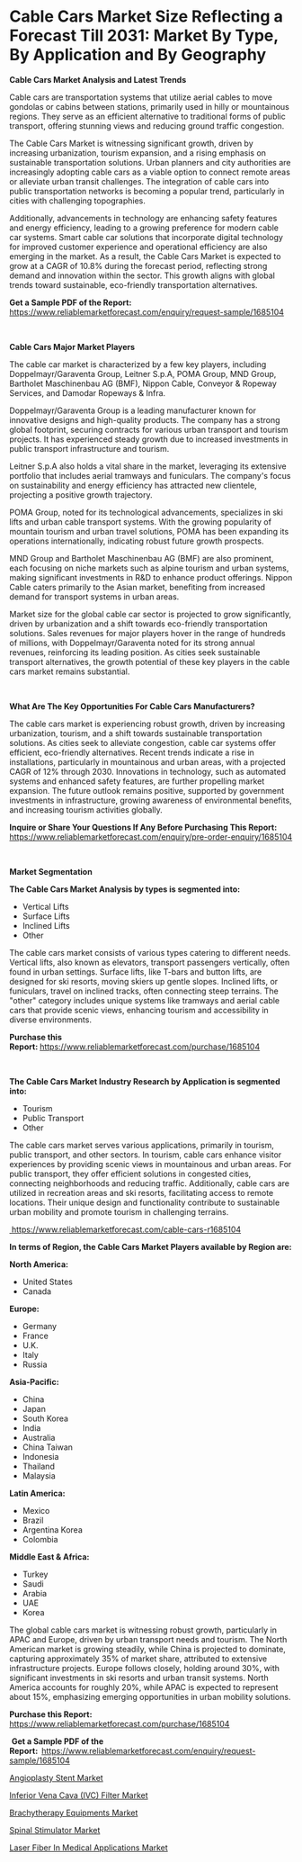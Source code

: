 <p><h1>Cable Cars Market Size Reflecting a Forecast Till 2031: Market By Type, By Application and By Geography</h1></p><p><strong>Cable Cars Market Analysis and Latest Trends</strong></p>
<p><p>Cable cars are transportation systems that utilize aerial cables to move gondolas or cabins between stations, primarily used in hilly or mountainous regions. They serve as an efficient alternative to traditional forms of public transport, offering stunning views and reducing ground traffic congestion.</p><p>The Cable Cars Market is witnessing significant growth, driven by increasing urbanization, tourism expansion, and a rising emphasis on sustainable transportation solutions. Urban planners and city authorities are increasingly adopting cable cars as a viable option to connect remote areas or alleviate urban transit challenges. The integration of cable cars into public transportation networks is becoming a popular trend, particularly in cities with challenging topographies.</p><p>Additionally, advancements in technology are enhancing safety features and energy efficiency, leading to a growing preference for modern cable car systems. Smart cable car solutions that incorporate digital technology for improved customer experience and operational efficiency are also emerging in the market. As a result, the Cable Cars Market is expected to grow at a CAGR of 10.8% during the forecast period, reflecting strong demand and innovation within the sector. This growth aligns with global trends toward sustainable, eco-friendly transportation alternatives.</p></p>
<p><strong>Get a Sample PDF of the Report:&nbsp;</strong> <a href="https://www.reliablemarketforecast.com/enquiry/request-sample/1685104?utm_campaign=1495&utm_medium=2&utm_source=Github&utm_content=ia&utm_term=16102024&utm_id=cable-cars">https://www.reliablemarketforecast.com/enquiry/request-sample/1685104</a></p>
<p>&nbsp;</p>
<p><strong>Cable Cars Major Market Players</strong></p>
<p><p>The cable car market is characterized by a few key players, including Doppelmayr/Garaventa Group, Leitner S.p.A, POMA Group, MND Group, Bartholet Maschinenbau AG (BMF), Nippon Cable, Conveyor & Ropeway Services, and Damodar Ropeways & Infra. </p><p>Doppelmayr/Garaventa Group is a leading manufacturer known for innovative designs and high-quality products. The company has a strong global footprint, securing contracts for various urban transport and tourism projects. It has experienced steady growth due to increased investments in public transport infrastructure and tourism.</p><p>Leitner S.p.A also holds a vital share in the market, leveraging its extensive portfolio that includes aerial tramways and funiculars. The company's focus on sustainability and energy efficiency has attracted new clientele, projecting a positive growth trajectory.</p><p>POMA Group, noted for its technological advancements, specializes in ski lifts and urban cable transport systems. With the growing popularity of mountain tourism and urban travel solutions, POMA has been expanding its operations internationally, indicating robust future growth prospects.</p><p>MND Group and Bartholet Maschinenbau AG (BMF) are also prominent, each focusing on niche markets such as alpine tourism and urban systems, making significant investments in R&D to enhance product offerings. Nippon Cable caters primarily to the Asian market, benefiting from increased demand for transport systems in urban areas.</p><p>Market size for the global cable car sector is projected to grow significantly, driven by urbanization and a shift towards eco-friendly transportation solutions. Sales revenues for major players hover in the range of hundreds of millions, with Doppelmayr/Garaventa noted for its strong annual revenues, reinforcing its leading position. As cities seek sustainable transport alternatives, the growth potential of these key players in the cable cars market remains substantial.</p></p>
<p>&nbsp;</p>
<p><strong>What Are The Key Opportunities For Cable Cars Manufacturers?</strong></p>
<p><p>The cable cars market is experiencing robust growth, driven by increasing urbanization, tourism, and a shift towards sustainable transportation solutions. As cities seek to alleviate congestion, cable car systems offer efficient, eco-friendly alternatives. Recent trends indicate a rise in installations, particularly in mountainous and urban areas, with a projected CAGR of 12% through 2030. Innovations in technology, such as automated systems and enhanced safety features, are further propelling market expansion. The future outlook remains positive, supported by government investments in infrastructure, growing awareness of environmental benefits, and increasing tourism activities globally.</p></p>
<p><strong>Inquire or Share Your Questions If Any Before Purchasing This Report:</strong> <a href="https://www.reliablemarketforecast.com/enquiry/pre-order-enquiry/1685104?utm_campaign=1495&utm_medium=2&utm_source=Github&utm_content=ia&utm_term=16102024&utm_id=cable-cars">https://www.reliablemarketforecast.com/enquiry/pre-order-enquiry/1685104</a></p>
<p>&nbsp;</p>
<p><strong>Market Segmentation</strong></p>
<p><strong>The Cable Cars Market Analysis by types is segmented into:</strong></p>
<p><ul><li>Vertical Lifts</li><li>Surface Lifts</li><li>Inclined Lifts</li><li>Other</li></ul></p>
<p><p>The cable cars market consists of various types catering to different needs. Vertical lifts, also known as elevators, transport passengers vertically, often found in urban settings. Surface lifts, like T-bars and button lifts, are designed for ski resorts, moving skiers up gentle slopes. Inclined lifts, or funiculars, travel on inclined tracks, often connecting steep terrains. The "other" category includes unique systems like tramways and aerial cable cars that provide scenic views, enhancing tourism and accessibility in diverse environments.</p></p>
<p><strong>Purchase this Report:&nbsp;</strong><a href="https://www.reliablemarketforecast.com/purchase/1685104?utm_campaign=1495&utm_medium=2&utm_source=Github&utm_content=ia&utm_term=16102024&utm_id=cable-cars">https://www.reliablemarketforecast.com/purchase/1685104</a></p>
<p>&nbsp;</p>
<p><strong>The Cable Cars Market Industry Research by Application is segmented into:</strong></p>
<p><ul><li>Tourism</li><li>Public Transport</li><li>Other</li></ul></p>
<p><p>The cable cars market serves various applications, primarily in tourism, public transport, and other sectors. In tourism, cable cars enhance visitor experiences by providing scenic views in mountainous and urban areas. For public transport, they offer efficient solutions in congested cities, connecting neighborhoods and reducing traffic. Additionally, cable cars are utilized in recreation areas and ski resorts, facilitating access to remote locations. Their unique design and functionality contribute to sustainable urban mobility and promote tourism in challenging terrains.</p></p>
<p><a href="https://www.reliablemarketforecast.com/cable-cars-r1685104?utm_campaign=1495&utm_medium=2&utm_source=Github&utm_content=ia&utm_term=16102024&utm_id=cable-cars">&nbsp;https://www.reliablemarketforecast.com/cable-cars-r1685104</a></p>
<p><strong>In terms of Region, the Cable Cars Market Players available by Region are:</strong></p>
<p>
    <p> <strong> North America: </strong>
        <ul>
            <li>United States</li>
            <li>Canada</li>
        </ul>
        </p> 
    <p> <strong> Europe: </strong>
        <ul>
            <li>Germany</li>
            <li>France</li>
            <li>U.K.</li>
            <li>Italy</li>
            <li>Russia</li>
        </ul>
        </p> 
    <p> <strong> Asia-Pacific: </strong>
        <ul>
            <li>China</li>
            <li>Japan</li>
            <li>South Korea</li>
            <li>India</li>
            <li>Australia</li>
            <li>China Taiwan</li>
            <li>Indonesia</li>
            <li>Thailand</li>
            <li>Malaysia</li>
        </ul>
        </p> 
    <p> <strong> Latin America: </strong>
        <ul>
            <li>Mexico</li>
            <li>Brazil</li>
            <li>Argentina Korea</li>
            <li>Colombia</li>
        </ul>
        </p> 
    <p> <strong> Middle East & Africa: </strong>
        <ul>
            <li>Turkey</li>
            <li>Saudi</li>
            <li>Arabia</li>
            <li>UAE</li>
            <li>Korea</li>
        </ul>
    </p>
    </p>
<p><p>The global cable cars market is witnessing robust growth, particularly in APAC and Europe, driven by urban transport needs and tourism. The North American market is growing steadily, while China is projected to dominate, capturing approximately 35% of market share, attributed to extensive infrastructure projects. Europe follows closely, holding around 30%, with significant investments in ski resorts and urban transit systems. North America accounts for roughly 20%, while APAC is expected to represent about 15%, emphasizing emerging opportunities in urban mobility solutions.</p></p>
<p><strong>Purchase this Report: </strong><a href="https://www.reliablemarketforecast.com/purchase/1685104?utm_campaign=1495&utm_medium=2&utm_source=Github&utm_content=ia&utm_term=16102024&utm_id=cable-cars">https://www.reliablemarketforecast.com/purchase/1685104</a></p>
<p>&nbsp;<strong>Get a Sample PDF of the Report:&nbsp;&nbsp;</strong><a href="https://www.reliablemarketforecast.com/enquiry/request-sample/1685104?utm_campaign=1495&utm_medium=2&utm_source=Github&utm_content=ia&utm_term=16102024&utm_id=cable-cars">https://www.reliablemarketforecast.com/enquiry/request-sample/1685104</a></p>
<p><strong></strong></p>
<p><p><a href="https://www.linkedin.com/pulse/evaluating-global-angioplasty-stent-market-trends-growth-opportunities-ubihf?trk=public_post_embed_feed-article-content&utm_campaign=1495&utm_medium=2&utm_source=Github&utm_content=ia&utm_term=16102024&utm_id=cable-cars">Angioplasty Stent Market</a></p><p><a href="https://www.linkedin.com/pulse/unveiling-market-trends-global-inferior-vena-cava-ivc-filter-growth-9geue?trk=public_post_embed_feed-article-content&utm_campaign=1495&utm_medium=2&utm_source=Github&utm_content=ia&utm_term=16102024&utm_id=cable-cars">Inferior Vena Cava (IVC) Filter Market</a></p><p><a href="https://www.linkedin.com/pulse/brachytherapy-equipments-market-size-share-growth-analysis-lvzxf?utm_campaign=1495&utm_medium=2&utm_source=Github&utm_content=ia&utm_term=16102024&utm_id=cable-cars">Brachytherapy Equipments Market</a></p><p><a href="https://www.linkedin.com/pulse/spinal-stimulator-market-size-share-analysis-growth-rgspc?utm_campaign=1495&utm_medium=2&utm_source=Github&utm_content=ia&utm_term=16102024&utm_id=cable-cars">Spinal Stimulator Market</a></p><p><a href="https://www.linkedin.com/pulse/strategic-market-insights-navigating-global-laser-fiber-medical-sjp6f?trk=public_post_embed_feed-article-content&utm_campaign=1495&utm_medium=2&utm_source=Github&utm_content=ia&utm_term=16102024&utm_id=cable-cars">Laser Fiber In Medical Applications Market</a></p></p>